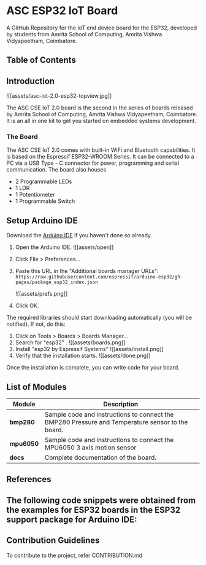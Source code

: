 # ASC ESP32 IoT Board

A GitHub Repository for the IoT end device board for the ESP32, developed by 
students from Amrita School of Computing, Amrita Vishwa Vidyapeetham, Coimbatore.

## Table of Contents
## Introduction

![[assets/asc-iot-2.0-esp32-topview.jpg]]

The ASC CSE IoT 2.0 board is the second in the series of boards released by Amrita School of Computing, Amrita Vishwa Vidyapeetham, Coimbatore.
It is an all in one kit to get you started on embedded systems development.

### The Board
The ASC CSE IoT 2.0 comes with built-in WiFi and Bluetooth capabilities. It is based on the Espressif ESP32-WROOM Series.
It can be connected to a PC via a USB Type - C connector for power, programming and serial communication.
The board also houses
- 2 Programmable LEDs
- 1 LDR
- 1 Potentiometer
- 1 Programmable Switch


## Setup Arduino IDE
Download the [Arduino IDE](https://www.arduino.cc/en/software) if you haven't done so already.

1. Open the Arduino IDE. ![[assets/open]]
2. Click File > Preferences... 
3. Paste this URL in the "Additional boards manager URLs":
	```https://raw.githubusercontent.com/espressif/arduino-esp32/gh-pages/package_esp32_index.json```
	
	![[assets/prefs.png]]
4. Click OK.

The required libraries should start downloading automatically (you will be notified). If not, do this:
1. Click on Tools > Boards > Boards Manager...
2. Search for "esp32" . ![[assets/boards.png]]
3. Install "esp32 by Espressif Systems" ![[assets/install.png]]
4. Verify that the installation starts. ![[assets/done.png]]

Once the installation is complete, you can write code for your board.


## List of Modules

| Module | Description|
|---------|------------|
| **bmp280** | Sample code and instructions to connect the BMP280 Pressure and Temperature sensor to the board.   |
|**mpu6050**| Sample code and instructions to connect the MPU6050 3 axis motion sensor |
|**docs**|Complete documentation of the board.|


## References
The following code snippets were obtained from the examples for ESP32 boards in the ESP32 support package for Arduino IDE:
- 


## Contribution Guidelines
To contribute to the project, refer CONTRIBUTION.md
